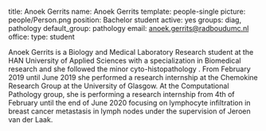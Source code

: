 title: Anoek Gerrits
name: Anoek Gerrits
template: people-single
picture: people/Person.png
position: Bachelor student
active: yes
groups: diag, pathology
default_group: pathology
email: anoek.gerrits@radboudumc.nl
office: 
type: student

Anoek Gerrits is a Biology and Medical Laboratory Research student at the HAN University of Applied Sciences with a specialization in Biomedical research and she followed the minor cyto-histopathology . From February 2019 until June 2019 she performed a research internship at the Chemokine Research Group at the University of Glasgow. At the Computational Pathology group, she is performing a research internship from 4th of February until the end of June 2020 focusing on lymphocyte infiltration in breast cancer metastasis in lymph nodes under the supervision of Jeroen van der Laak. 
